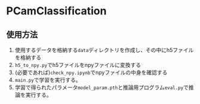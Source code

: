 # PCamClassification

## 使用方法
1. 使用するデータを格納する`data`ディレクトリを作成し、その中にh5ファイルを格納する
2. `h5_to_npy.py`でh5ファイルをnpyファイルに変換する
3. (必要であれば)`check_npy.ipynb`でnpyファイルの中身を確認する
4. `main.py`で学習を実行する。
5. 学習で得られたパラメータ`model_param.pth`と推論用プログラム`eval.py`で推論を実行する。